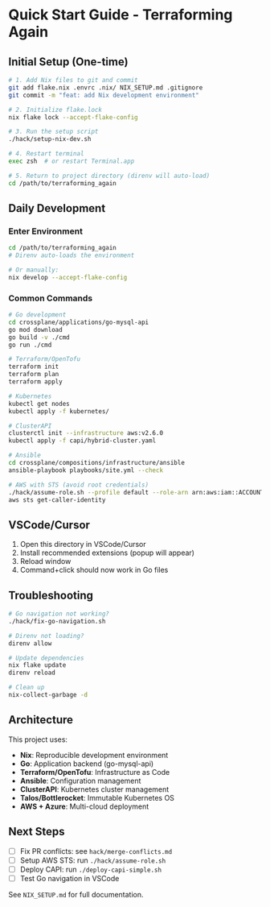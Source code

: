 # Quick Start Guide - Terraforming Again

## Initial Setup (One-time)

```bash
# 1. Add Nix files to git and commit
git add flake.nix .envrc .nix/ NIX_SETUP.md .gitignore
git commit -m "feat: add Nix development environment"

# 2. Initialize flake.lock
nix flake lock --accept-flake-config

# 3. Run the setup script
./hack/setup-nix-dev.sh

# 4. Restart terminal
exec zsh  # or restart Terminal.app

# 5. Return to project directory (direnv will auto-load)
cd /path/to/terraforming_again
```

## Daily Development

### Enter Environment

```bash
cd /path/to/terraforming_again
# Direnv auto-loads the environment

# Or manually:
nix develop --accept-flake-config
```

### Common Commands

```bash
# Go development
cd crossplane/applications/go-mysql-api
go mod download
go build -v ./cmd
go run ./cmd

# Terraform/OpenTofu
terraform init
terraform plan
terraform apply

# Kubernetes
kubectl get nodes
kubectl apply -f kubernetes/

# ClusterAPI
clusterctl init --infrastructure aws:v2.6.0
kubectl apply -f capi/hybrid-cluster.yaml

# Ansible
cd crossplane/compositions/infrastructure/ansible
ansible-playbook playbooks/site.yml --check

# AWS with STS (avoid root credentials)
./hack/assume-role.sh --profile default --role-arn arn:aws:iam::ACCOUNT:role/TerraformRole --export
aws sts get-caller-identity
```

## VSCode/Cursor

1. Open this directory in VSCode/Cursor
2. Install recommended extensions (popup will appear)
3. Reload window
4. Command+click should now work in Go files

## Troubleshooting

```bash
# Go navigation not working?
./hack/fix-go-navigation.sh

# Direnv not loading?
direnv allow

# Update dependencies
nix flake update
direnv reload

# Clean up
nix-collect-garbage -d
```

## Architecture

This project uses:
- **Nix**: Reproducible development environment
- **Go**: Application backend (go-mysql-api)
- **Terraform/OpenTofu**: Infrastructure as Code
- **Ansible**: Configuration management
- **ClusterAPI**: Kubernetes cluster management
- **Talos/Bottlerocket**: Immutable Kubernetes OS
- **AWS + Azure**: Multi-cloud deployment

## Next Steps

- [ ] Fix PR conflicts: see `hack/merge-conflicts.md`
- [ ] Setup AWS STS: run `./hack/assume-role.sh`
- [ ] Deploy CAPI: run `./deploy-capi-simple.sh`
- [ ] Test Go navigation in VSCode

See `NIX_SETUP.md` for full documentation.

